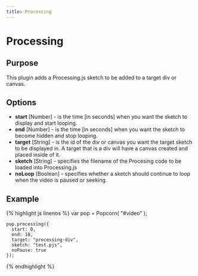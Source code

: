 ```yaml
---
title: Processing
---
```

# Processing #

## Purpose ##

This plugin adds a Processing.js sketch to be added to a target div or canvas.

## Options ##

* **start** \[Number\] - is the time \[in seconds\] when you want the sketch to display and start looping.
* **end** \[Number\] - is the time \[in seconds\] when you want the sketch to become hidden and stop looping.
* **target** \[String\] - is the id of the div or canvas you want the target sketch to be displayed in. A target that is a div will have a canvas created and placed inside of it.
* **sketch** \[String\] - specifies the filename of the Procesing code to be loaded into Processing.js
* **noLoop** \[Boolean\] - specifies whether a sketch should continue to loop when the video is paused or seeking.

## Example ##

{% highlight js linenos %}
    var pop = Popcorn( "#video" );

    pop.processing({
      start: 0,
      end: 10,
      target: "processing-div",
      sketch: "test.pjs",
      noPause: true
    });
{% endhighlight %}
